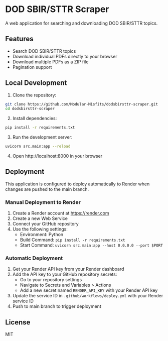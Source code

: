 # DOD SBIR/STTR Scraper

A web application for searching and downloading DOD SBIR/STTR topics.

## Features

- Search DOD SBIR/STTR topics
- Download individual PDFs directly to your browser
- Download multiple PDFs as a ZIP file
- Pagination support

## Local Development

1. Clone the repository:
```bash
git clone https://github.com/Modular-Misfits/dodsbirsttr-scraper.git
cd dodsbirsttr-scraper
```

2. Install dependencies:
```bash
pip install -r requirements.txt
```

3. Run the development server:
```bash
uvicorn src.main:app --reload
```

4. Open http://localhost:8000 in your browser

## Deployment

This application is configured to deploy automatically to Render when changes are pushed to the main branch.

### Manual Deployment to Render

1. Create a Render account at https://render.com
2. Create a new Web Service
3. Connect your GitHub repository
4. Use the following settings:
   - Environment: Python
   - Build Command: `pip install -r requirements.txt`
   - Start Command: `uvicorn src.main:app --host 0.0.0.0 --port $PORT`

### Automatic Deployment

1. Get your Render API key from your Render dashboard
2. Add the API key to your GitHub repository secrets:
   - Go to your repository settings
   - Navigate to Secrets and Variables > Actions
   - Add a new secret named `RENDER_API_KEY` with your Render API key
3. Update the service ID in `.github/workflows/deploy.yml` with your Render service ID
4. Push to main branch to trigger deployment

## License

MIT
